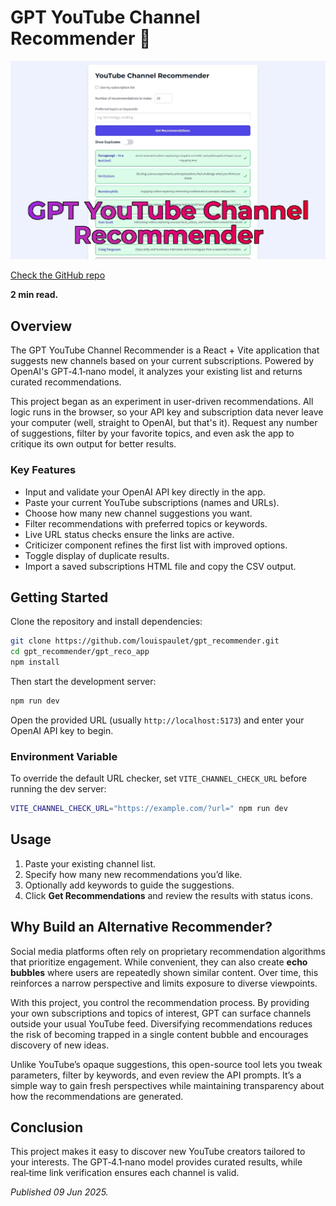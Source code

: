 # GPT YouTube Channel Recommender 🚀

![Screenshot of the GPT YouTube Channel Recommender interface](./post_images/youtube_recomender_project_thumbnail.webp)

[Check the GitHub repo](https://github.com/louispaulet/gpt_recommender)

**2 min read.**

## Overview

The GPT YouTube Channel Recommender is a React + Vite application that suggests new channels based on your current subscriptions. Powered by OpenAI's GPT‑4.1‑nano model, it analyzes your existing list and returns curated recommendations.

This project began as an experiment in user-driven recommendations. All logic runs in the browser, so your API key and subscription data never leave your computer (well, straight to OpenAI, but that's it). Request any number of suggestions, filter by your favorite topics, and even ask the app to critique its own output for better results.

### Key Features

- Input and validate your OpenAI API key directly in the app.
- Paste your current YouTube subscriptions (names and URLs).
- Choose how many new channel suggestions you want.
- Filter recommendations with preferred topics or keywords.
- Live URL status checks ensure the links are active.
- Criticizer component refines the first list with improved options.
- Toggle display of duplicate results.
- Import a saved subscriptions HTML file and copy the CSV output.

## Getting Started

Clone the repository and install dependencies:

```bash
git clone https://github.com/louispaulet/gpt_recommender.git
cd gpt_recommender/gpt_reco_app
npm install
```

Then start the development server:

```bash
npm run dev
```

Open the provided URL (usually `http://localhost:5173`) and enter your OpenAI API key to begin.

### Environment Variable

To override the default URL checker, set `VITE_CHANNEL_CHECK_URL` before running the dev server:

```bash
VITE_CHANNEL_CHECK_URL="https://example.com/?url=" npm run dev
```

## Usage

1. Paste your existing channel list.
2. Specify how many new recommendations you’d like.
3. Optionally add keywords to guide the suggestions.
4. Click **Get Recommendations** and review the results with status icons.

## Why Build an Alternative Recommender?

Social media platforms often rely on proprietary recommendation algorithms that
prioritize engagement. While convenient, they can also create **echo bubbles**
where users are repeatedly shown similar content. Over time, this reinforces a
narrow perspective and limits exposure to diverse viewpoints.

With this project, you control the recommendation process. By providing your own
subscriptions and topics of interest, GPT can surface channels outside your
usual YouTube feed. Diversifying recommendations reduces the risk of becoming
trapped in a single content bubble and encourages discovery of new ideas.

Unlike YouTube’s opaque suggestions, this open-source tool lets you tweak
parameters, filter by keywords, and even review the API prompts. It’s a simple
way to gain fresh perspectives while maintaining transparency about how the
recommendations are generated.

## Conclusion

This project makes it easy to discover new YouTube creators tailored to your interests. The GPT‑4.1‑nano model provides curated results, while real‑time link verification ensures each channel is valid.

*Published 09 Jun 2025.*

